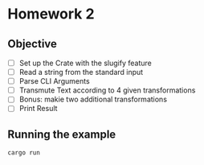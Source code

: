 # Homework 2

## Objective

- [ ] Set up the Crate with the slugify feature
- [ ] Read a string from the standard input
- [ ] Parse CLI Arguments
- [ ] Transmute Text according to 4 given transformations
- [ ] Bonus: makie two additional transformations
- [ ] Print Result

## Running the example

```sh
cargo run
```
